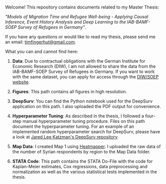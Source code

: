 Welcome! This repository contains documents related to my Master Thesis: 

*"Models of Migration Time and Refugee Well-being - Applying Causal Inference, Event History Analysis and Deep Learning to the IAB-BAMF-SOEP Survey of Refugees in Germany"*. 

If you have any questions or would like to read my thesis, please send me an email: timfingerhut@gmail.com. 

What you can and cannot find here: 

1) **Data**: Due to contractual obligations with the German Institute for Economic Research (DIW), I am not allowed to share the data from the IAB-BAMF-SOEP Survey of Refugees in Germany. If you want to work with the same dataset, you can apply for access through the [DIW/SOEP website](https://www.diw.de/en/diw_01.c.357906.en/soep_order_form_mod.html). 

2) **Figures**: This path contains all figures in high resolution.

3) **DeepSurv**: You can find the Python notebook used for the DeepSurv application on this path. I also uploaded the PDF output for convenience. 

4) **Hyperparameter Tuning**: As described in the thesis, I followed a four-step manual hyperparameter tuning procedure. Files on this path document the hyperparameter tuning. For an example of an implemented random hyperparameter search for DeepSurv, please have a look at [Jared Lee Katzman's DeepSurv repository](https://github.com/jaredleekatzman/DeepSurv/tree/master/hyperparam_search). 

5) **Map Data**: I created Map 1 using [Heatmapper](http://www2.heatmapper.ca). I uploaded the raw data of the number of Syrian respondents by region to the Map Data folder. 

6) **STATA Code**: This path contains the STATA Do-File with the code for Kaplan-Meier estimates, Cox regressions, data preprocessing and normalization as well as the various statistical tests implemented in the thesis.
